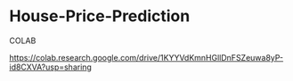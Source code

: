 # House-Price-Prediction

COLAB 

https://colab.research.google.com/drive/1KYYVdKmnHGllDnFSZeuwa8yP-id8CXVA?usp=sharing
